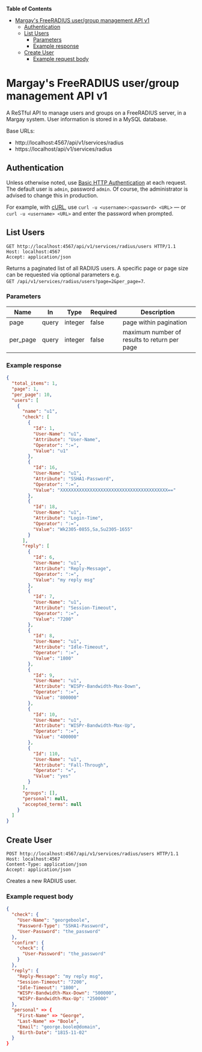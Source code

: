 <!-- START doctoc generated TOC please keep comment here to allow auto update -->
<!-- DON'T EDIT THIS SECTION, INSTEAD RE-RUN doctoc TO UPDATE -->
**Table of Contents**  <!--*generated with [DocToc](https://github.com/thlorenz/doctoc)*-->

- [Margay's FreeRADIUS user/group management API v1](#margays-freeradius-usergroup-management-api-v1)
  - [Authentication](#authentication)
  - [List Users](#list-users)
    - [Parameters](#parameters)
    - [Example response](#example-response)
  - [Create User](#create-user)
    - [Example request body](#example-request-body)

<!-- END doctoc generated TOC please keep comment here to allow auto update -->

# Margay's FreeRADIUS user/group management API v1

A ReSTful API to manage users and groups on a FreeRADIUS server, in a Margay system. User information is stored in a MySQL database.

Base URLs:

* http://localhost:4567/api/v1/services/radius
* https://localhost/api/v1/services/radius

## Authentication

Unless otherwise noted, use [Basic HTTP Authentication](https://en.wikipedia.org/wiki/Basic_access_authentication)
at each request. The default user is `admin`, password `admin`. Of course, the administrator
is advised to change this in production.

For example, with [cURL](https://curl.haxx.se/), use `curl -u <username>:<password> <URL>`
&mdash; or `curl -u <username> <URL>` and enter the password when prompted.

## List Users

```http
GET http://localhost:4567/api/v1/services/radius/users HTTP/1.1
Host: localhost:4567
Accept: application/json

```

Returns a paginated list of all RADIUS users. A specific page or page size can
be requested via optional parameters e.g.<br/>
`GET /api/v1/services/radius/users?page=2&per_page=7`.

### Parameters

|Name     |In   |Type   |Required |Description                                  |
|---      |---  |---    |---      |---                                          |
|page     |query|integer|false    |page within pagination                       |
|per_page |query|integer|false    |maximum number of results to return per page |

### Example response

```json
{
  "total_items": 1,
  "page": 1,
  "per_page": 10,
  "users": [
    {
      "name": "u1",
      "check": [
        {
          "Id": 1,
          "User-Name": "u1",
          "Attribute": "User-Name",
          "Operator": ":=",
          "Value": "u1"
        },
        {
          "Id": 16,
          "User-Name": "u1",
          "Attribute": "SSHA1-Password",
          "Operator": ":=",
          "Value": "XXXXXXXXXXXXXXXXXXXXXXXXXXXXXXXXXXXXXXXX=="
        },
        {
          "Id": 18,
          "User-Name": "u1",
          "Attribute": "Login-Time",
          "Operator": ":=",
          "Value": "Wk2305-0855,Sa,Su2305-1655"
        }
      ],
      "reply": [
        {
          "Id": 6,
          "User-Name": "u1",
          "Attribute": "Reply-Message",
          "Operator": ":=",
          "Value": "my reply msg"
        },
        {
          "Id": 7,
          "User-Name": "u1",
          "Attribute": "Session-Timeout",
          "Operator": ":=",
          "Value": "7200"
        },
        {
          "Id": 8,
          "User-Name": "u1",
          "Attribute": "Idle-Timeout",
          "Operator": ":=",
          "Value": "1800"
        },
        {
          "Id": 9,
          "User-Name": "u1",
          "Attribute": "WISPr-Bandwidth-Max-Down",
          "Operator": ":=",
          "Value": "800000"
        },
        {
          "Id": 10,
          "User-Name": "u1",
          "Attribute": "WISPr-Bandwidth-Max-Up",
          "Operator": ":=",
          "Value": "400000"
        },
        {
          "Id": 110,
          "User-Name": "u1",
          "Attribute": "Fall-Through",
          "Operator": "=",
          "Value": "yes"
        }
      ],
      "groups": [],
      "personal": null,
      "accepted_terms": null
    }
  ]
}
```

## Create User

```http
POST http://localhost:4567/api/v1/services/radius/users HTTP/1.1
Host: localhost:4567
Content-Type: application/json
Accept: application/json

```

Creates a new RADIUS user.

### Example request body

```json
{
  "check": {
    "User-Name": "georgeboole",
    "Password-Type": "SSHA1-Password",
    "User-Password": "the_password"
  },
  "confirm": {
    "check": {
      "User-Password": "the_password"
    }
  },
  "reply": {
    "Reply-Message": "my reply msg",
    "Session-Timeout": "7200",
    "Idle-Timeout": "1800",
    "WISPr-Bandwidth-Max-Down": "500000",
    "WISPr-Bandwidth-Max-Up": "250000"
  },
  "personal" => {
    "First-Name" => "George",
    "Last-Name" => "Boole",
    "Email": "george.boole@domain",
    "Birth-Date": "1815-11-02"
  }
}
```
